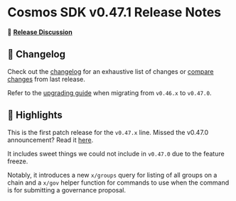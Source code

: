 # Cosmos SDK v0.47.1 Release Notes

💬 [**Release Discussion**](https://github.com/cosmos/community)

## 📝 Changelog

Check out the [changelog](https://github.com/cosmos/cosmos-sdk/blob/v0.47.1/CHANGELOG.md) for an exhaustive list of changes or [compare changes](https://github.com/cosmos/cosmos-sdk/compare/release/v0.47.0...v0.47.1) from last release.

Refer to the [upgrading guide](https://github.com/cosmos/cosmos-sdk/blob/release/v0.47.x/UPGRADING.md) when migrating from `v0.46.x` to `v0.47.0`.

## 🚀 Highlights

This is the first patch release for the `v0.47.x` line. Missed the v0.47.0 announcement? Read it [here](https://github.com/cosmos/cosmos-sdk/releases/tag/v0.47.0).

It includes sweet things we could not include in `v0.47.0` due to the feature freeze.

Notably, it introduces a new `x/groups` query for listing of all groups on a chain and a `x/gov` helper function for commands to use when the command is for submitting a governance proposal.
